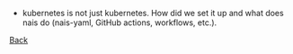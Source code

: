 - kubernetes is not just kubernetes. How did we set it up and what does nais do (nais-yaml, GitHub actions, workflows, etc.).

[Back](../README.md)
